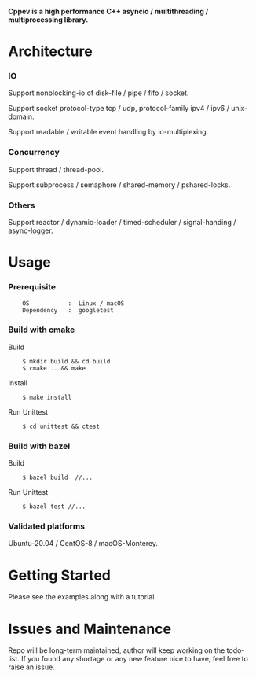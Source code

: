 **Cppev is a high performance C++ asyncio / multithreading / multiprocessing library.**

# Architecture

### IO

Support nonblocking-io of disk-file / pipe / fifo / socket.

Support socket protocol-type tcp / udp, protocol-family ipv4 / ipv6 / unix-domain.

Support readable / writable event handling by io-multiplexing.

### Concurrency

Support thread / thread-pool.

Support subprocess / semaphore / shared-memory / pshared-locks.

### Others

Support reactor / dynamic-loader / timed-scheduler / signal-handing / async-logger.

# Usage

### Prerequisite

        OS           :  Linux / macOS
        Dependency   :  googletest

### Build with cmake

Build

        $ mkdir build && cd build
        $ cmake .. && make

Install

        $ make install

Run Unittest

        $ cd unittest && ctest


### Build with bazel

Build

        $ bazel build  //...

Run Unittest

        $ bazel test //...

### Validated platforms

Ubuntu-20.04 / CentOS-8 / macOS-Monterey.

# Getting Started

Please see the examples along with a tutorial.

# Issues and Maintenance

Repo will be long-term maintained, author will keep working on the todo-list. If you found any shortage or any new feature nice to have, feel free to raise an issue.
